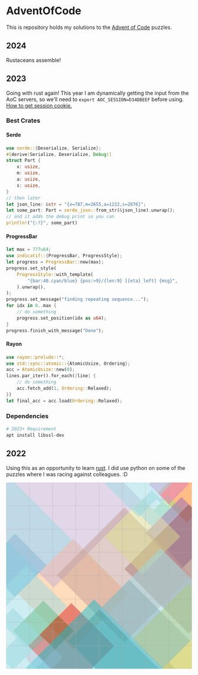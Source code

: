 # AdventOfCode

This is repository holds my solutions to the [Advent of Code](https://adventofcode.com/) puzzles.

## 2024

Rustaceans assemble!

## 2023

Going with rust again! This year I am dynamically getting the input from the AoC servers, so we'll need to `export AOC_SESSION=D34DBEEF` before using. [How to get session cookie.](https://github.com/wimglenn/advent-of-code-wim/issues/1)

### Best Crates

#### Serde

```rust
use serde::{Deserialize, Serialize};
#[derive(Serialize, Deserialize, Debug)]
struct Part {
    x: usize,
    m: usize,
    a: usize,
    s: usize,
}
// then later
let json_line: &str = "{x=787,m=2655,a=1222,s=2876}";
let some_part: Part = serde_json::from_str(&json_line).unwrap();
// and it adds the debug print so you can
println!("{:?}", some_part)
```

#### ProgressBar

```rust
let max = 777u64;
use indicatif::{ProgressBar, ProgressStyle};
let progress = ProgressBar::new(max);
progress.set_style(
    ProgressStyle::with_template(
        "{bar:40.cyan/blue} {pos:>9}/{len:9} [{eta} left] {msg}",
    ).unwrap(),
);
progress.set_message("finding repeating sequence...");
for idx in 0..max {
    // do something
    progress.set_position(idx as u64);
}
progress.finish_with_message("Done");
```

#### Rayon

```rust
use rayon::prelude::*;
use std::sync::atomic::{AtomicUsize, Ordering};
acc = AtomicUsize::new(0);
lines.par_iter().for_each(|line| {
    // do something
    acc.fetch_add(1, Ordering::Relaxed);
})
let final_acc = acc.load(Ordering::Relaxed);
```

### Dependencies

```bash
# 2023+ Requirement
apt install libssl-dev
```

## 2022

Using this as an opportunity to learn [rust](https://www.rust-lang.org/). I did use python on some of the puzzles where I was racing against colleagues. :D

![day15](2022/img/day15.webp)
